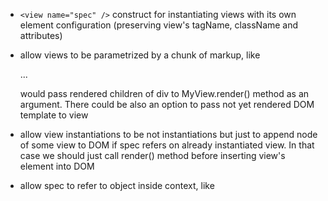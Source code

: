 * `<view name="spec" />` construct for instantiating views with its own element
  configuration (preserving view's tagName, className and attributes)

* allow views to be parametrized by a chunk of markup, like

    <div view="MyView">
      <span>...</span>
    </div>

  would pass rendered children of div to MyView.render() method as an argument.
  There could be also an option to pass not yet rendered DOM template to view

* allow view instantiations to be not instantiations but just to append node of
  some view to DOM if spec refers on already instantiated view. In that case we
  should just call render() method before inserting view's element into DOM

* allow spec to refer to object inside context, like

    <div view="@someView"></div>
